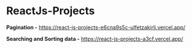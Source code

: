 # ReactJs-Projects

**Pagination -** https://react-js-projects-e6cna9s5c-ulfetzakirli.vercel.app/

**Searching and Sorting data -** https://react-js-projects-a3cf.vercel.app/
